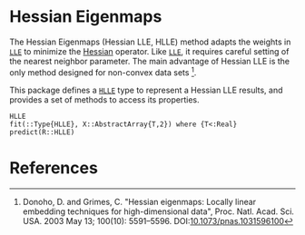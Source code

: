 # Hessian Eigenmaps

The Hessian Eigenmaps (Hessian LLE, HLLE) method adapts the weights in [`LLE`](@ref) to minimize the [Hessian](http://en.wikipedia.org/wiki/Hessian_matrix) operator. Like [`LLE`](@ref), it requires careful setting of the nearest neighbor parameter. The main advantage of Hessian LLE is the only method designed for non-convex data sets [^1].

This package defines a [`HLLE`](@ref) type to represent a Hessian LLE results, and provides a set of methods to access its properties.

```@docs
HLLE
fit(::Type{HLLE}, X::AbstractArray{T,2}) where {T<:Real}
predict(R::HLLE)
```

# References
[^1]: Donoho, D. and Grimes, C. "Hessian eigenmaps: Locally linear embedding techniques for high-dimensional data", Proc. Natl. Acad. Sci. USA. 2003 May 13; 100(10): 5591–5596. DOI:[10.1073/pnas.1031596100](http://dx.doi.org/doi:10.1073/pnas.1031596100)
